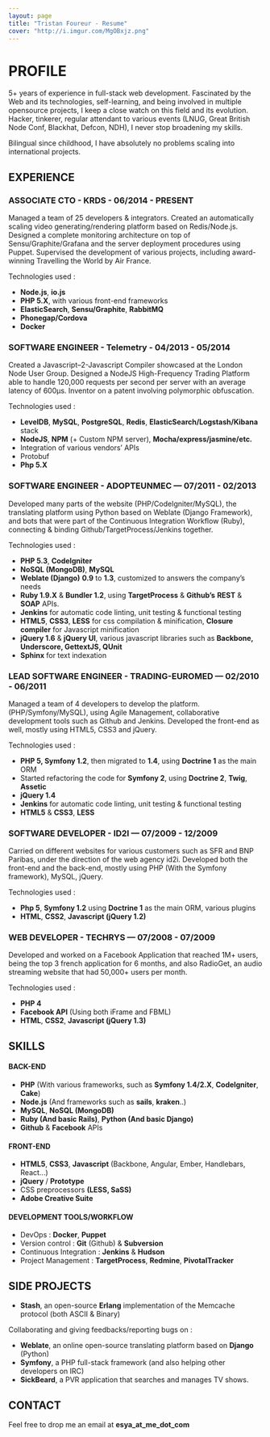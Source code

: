 ```yaml
---
layout: page
title: "Tristan Foureur - Resume"
cover: "http://i.imgur.com/MgOBxjz.png"
---
```


# PROFILE
5+ years of experience in full-stack web development. Fascinated by the Web and its technologies, self-learning, and being involved in multiple opensource projects, I keep a close watch on this field and its evolution. Hacker, tinkerer, regular attendant to various events (LNUG, Great British Node Conf, Blackhat, Defcon, NDH), I never stop broadening my skills.

Bilingual since childhood, I have absolutely no problems scaling into international projects.

## EXPERIENCE

### ASSOCIATE CTO - KRDS - 06/2014 - PRESENT
Managed a team of 25 developers & integrators. Created an automatically scaling video generating/rendering platform based on Redis/Node.js. Designed a complete monitoring architecture on top of Sensu/Graphite/Grafana and the server deployment procedures using Puppet. Supervised the development of various projects, including award-winning Travelling the World by Air France.

Technologies used :

* **Node.js**, **io.js**
* **PHP 5.X**, with various front-end frameworks
* **ElasticSearch**, **Sensu/Graphite**, **RabbitMQ**
* **Phonegap/Cordova**
* **Docker**

### SOFTWARE ENGINEER - Telemetry - 04/2013 - 05/2014
Created a Javascript–2-Javascript Compiler showcased at the London Node User Group. Designed a NodeJS High-Frequency Trading Platform able to handle 120,000 requests per second per server with an average latency of 600µs. Inventor on a patent involving polymorphic obfuscation.

Technologies used :

* **LevelDB**, **MySQL**, **PostgreSQL**, **Redis**, **ElasticSearch/Logstash/Kibana** stack
* **NodeJS**, **NPM** (+ Custom NPM server), **Mocha/express/jasmine/etc.**
* Integration of various vendors’ APIs
* Protobuf
* **Php 5.X**

### SOFTWARE ENGINEER - ADOPTEUNMEC — 07/2011 - 02/2013
Developed many parts of the website (PHP/CodeIgniter/MySQL), the translating platform using Python based on Weblate (Django Framework), and bots that were part of the Continuous Integration Workflow (Ruby), connecting & binding Github/TargetProcess/Jenkins together.

Technologies used :

* **PHP 5.3**, **CodeIgniter**
* **NoSQL (MongoDB)**, **MySQL**
* **Weblate (Django)** **0.9** to **1.3**, customized to answers the company’s needs
* **Ruby 1.9.X** & **Bundler 1.2**, using **TargetProcess** & **Github’s** **REST** & **SOAP** APIs.
* **Jenkins** for automatic code linting, unit testing & functional testing
* **HTML5**, **CSS3**, **LESS** for css compilation & minification, **Closure compiler** for Javascript minification
* **jQuery 1.6** & **jQuery UI**, various javascript libraries such as **Backbone, Underscore, GettextJS, QUnit**
* **Sphinx** for text indexation

### LEAD SOFTWARE ENGINEER - TRADING-EUROMED — 02/2010 - 06/2011
Managed a team of 4 developers to develop the platform. (PHP/Symfony/MySQL), using Agile Management, collaborative development tools such as Github and Jenkins. Developed the front-end as well, mostly using HTML5, CSS3 and jQuery.

Technologies used :

* **PHP 5, Symfony 1.2**, then migrated to **1.4**, using **Doctrine 1** as the main ORM
* Started refactoring the code for **Symfony 2**, using **Doctrine 2**, **Twig**, **Assetic**
* **jQuery 1.4**
* **Jenkins** for automatic code linting, unit testing & functional testing
* **HTML5** & **CSS3**, **LESS**

### SOFTWARE DEVELOPER - ID2I — 07/2009 - 12/2009

Carried on different websites for various customers such as SFR and BNP Paribas, under the direction of the web agency id2i. Developed both the front-end and the back-end, mostly using PHP (With the Symfony framework), MySQL, jQuery.

Technologies used :

* **Php 5**, **Symfony 1.2** using **Doctrine 1** as the main ORM, various plugins
* **HTML**, **CSS2**, **Javascript (jQuery 1.2)**

### WEB DEVELOPER - TECHRYS — 07/2008 - 07/2009
Developed and worked on a Facebook Application that reached 1M+ users, being the top 3 french application for 6 months, and also RadioGet, an audio streaming website that had 50,000+ users per month.

Technologies used :

* **PHP 4**
* **Facebook API** (Using both iFrame and FBML)
* **HTML**, **CSS2**, **Javascript (jQuery 1.3)**

## SKILLS

#### BACK-END

* **PHP** (With various frameworks, such as **Symfony 1.4/2.X**, **CodeIgniter**, **Cake**)
* **Node.js** (And frameworks such as **sails**, **kraken**..)
* **MySQL**, **NoSQL (MongoDB)**
* **Ruby (And basic Rails)**, **Python (And basic Django)**
* **Github** & **Facebook** APIs

#### FRONT-END

* **HTML5**, **CSS3**, **Javascript** (Backbone, Angular, Ember, Handlebars, React...)
* **jQuery** / **Prototype**
* CSS preprocessors **(LESS, SaSS)**
* **Adobe Creative Suite**

#### DEVELOPMENT TOOLS/WORKFLOW

* DevOps : **Docker**, **Puppet**
* Version control : **Git** (Github) & **Subversion**
* Continuous Integration : **Jenkins** & **Hudson**
* Project Management : **TargetProcess**, **Redmine**, **PivotalTracker**

## SIDE PROJECTS

* **Stash**, an open-source **Erlang** implementation of the Memcache protocol (both ASCII & Binary)

Collaborating and giving feedbacks/reporting bugs on :

* **Weblate**, an online open-source translating platform based on **Django** (Python)
* **Symfony**, a PHP full-stack framework (and also helping other developers on IRC)
* **SickBeard**, a PVR application that searches and manages TV shows.

## CONTACT

Feel free to drop me an email at **esya_at_me_dot_com**
